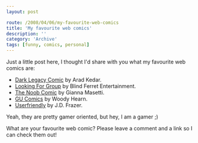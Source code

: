 ```yaml
---
layout: post

route: /2008/04/06/my-favourite-web-comics
title: 'My favourite web comics'
description: ''
category: 'Archive'
tags: [funny, comics, personal]
---
```


Just a little post here, I thought I'd share with you what my favourite web
comics are:

- <a class="ph" target="_blank" rel="noopener noreferrer" href="http://www.darklegacycomics.com/">Dark
  Legacy Comic</a> by Arad Kedar.
- <a class="ph" target="_blank" rel="noopener noreferrer" href="http://www.lfgcomic.com/">Looking
  For Group</a> by Blind Ferret Entertainment.
- <a class="ph" target="_blank" rel="noopener noreferrer" href="http://www.thenoobcomic.com/">The
  Noob Comic</a> by Gianna Masetti.
- <a class="ph" target="_blank" rel="noopener noreferrer" href="http://gucomics.com/">GU
  Comics</a> by Woody Hearn.
- <a class="ph" target="_blank" rel="noopener noreferrer" href="http://www.userfriendly.org/">Userfriendly</a>
  by J.D. Frazer.

Yeah, they are pretty gamer oriented, but hey, I am a gamer ;)

What are your favourite web comic? Please leave a comment and a link so I can
check them out!
